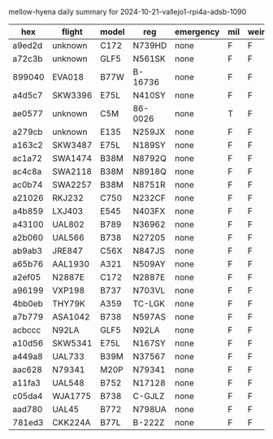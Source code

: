 mellow-hyena daily summary for 2024-10-21-vallejo1-rpi4a-adsb-1090

|hex|flight|model|reg|emergency|mil|weirdo|
|--|--|--|--|--|--|--|
|a9ed2d|unknown|C172|N739HD|none|F|F|
|a72c3b|unknown|GLF5|N561SK|none|F|F|
|899040|EVA018|B77W|B-16736|none|F|F|
|a4d5c7|SKW3396|E75L|N410SY|none|F|F|
|ae0577|unknown|C5M|86-0026|none|T|F|
|a279cb|unknown|E135|N259JX|none|F|F|
|a163c2|SKW3487|E75L|N189SY|none|F|F|
|ac1a72|SWA1474|B38M|N8792Q|none|F|F|
|ac4c8a|SWA2118|B38M|N8918Q|none|F|F|
|ac0b74|SWA2257|B38M|N8751R|none|F|F|
|a21026|RKJ232|C750|N232CF|none|F|F|
|a4b859|LXJ403|E545|N403FX|none|F|F|
|a43100|UAL802|B789|N36962|none|F|F|
|a2b060|UAL566|B738|N27205|none|F|F|
|ab9ab3|JRE847|C56X|N847JS|none|F|F|
|a65b76|AAL1930|A321|N509AY|none|F|F|
|a2ef05|N2887E|C172|N2887E|none|F|F|
|a96199|VXP198|B737|N703VL|none|F|F|
|4bb0eb|THY79K|A359|TC-LGK|none|F|F|
|a7b779|ASA1042|B738|N597AS|none|F|F|
|acbccc|N92LA|GLF5|N92LA|none|F|F|
|a10d56|SKW5341|E75L|N167SY|none|F|F|
|a449a8|UAL733|B39M|N37567|none|F|F|
|aac628|N79341|M20P|N79341|none|F|F|
|a11fa3|UAL548|B752|N17128|none|F|F|
|c05da4|WJA1775|B738|C-GJLZ|none|F|F|
|aad780|UAL45|B772|N798UA|none|F|F|
|781ed3|CKK224A|B77L|B-222Z|none|F|F|
